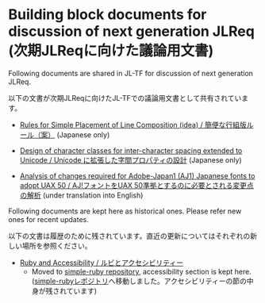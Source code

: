 # Building block documents for discussion of next generation JLReq (次期JLReqに向けた議論用文書)

Following documents are shared in JL-TF for discussion of next generation JLReq.

以下の文書が次期JLReqに向けたJL-TFでの議論用文書として共有されています。

- [Rules for Simple Placement of Line Composition (idea) / 簡便な行組版ルール（案）](line-composition/) (Japanese only)

- [Design of character classes for inter-character spacing extended to Unicode / Unicode に拡張した字間プロパティの設計](spacing_property/spacing_property) (Japanese only)
- [Analysis of changes required for Adobe-Japan1 (AJ1) Japanese fonts to adopt UAX 50 / AJ!フォントをUAX 50準拠とするのに必要とされる変更点の解析](uax50_analysis/Changes_required_for_AJ1_fonts_to_adopt.md) (under translation into English)

Following documents are kept here as historical ones. Please refer new ones for recent updates.

以下の文書は履歴のために残されています。直近の更新についてはそれぞれの新しい場所を参照ください。

- [Ruby and Accessibility / ルビとアクセシビリティー](simple-ruby/)
  - Moved to [simple-ruby repository](https://github.com/w3c/simple-ruby/), accessibility section is kept here. ([simple-rubyレポジトリ](https://github.com/w3c/simple-ruby/)へ移動しました。アクセシビリティーの節の中身が残されています)
